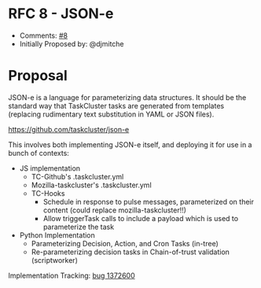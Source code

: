 # RFC 8 - JSON-e
* Comments: [#8](https://github.com/taskcluster/taskcluster-rfcs/pull/8)
* Initially Proposed by: @djmitche

# Proposal
JSON-e is a language for parameterizing data structures. It should be the standard way that TaskCluster tasks are generated from templates (replacing rudimentary text substitution in YAML or JSON files).

https://github.com/taskcluster/json-e

This involves both implementing JSON-e itself, and deploying it for use in a bunch of contexts:

* JS implementation
  * TC-Github's .taskcluster.yml
  * Mozilla-taskcluster's .taskcluster.yml
  * TC-Hooks
    * Schedule in response to pulse messages, parameterized on their content (could replace mozilla-taskcluster!!)
    * Allow triggerTask calls to include a payload which is used to parameterize the task
* Python Implementation
  * Parameterizing Decision, Action, and Cron Tasks (in-tree)
  * Re-parameterizing decision tasks in Chain-of-trust validation (scriptworker)

Implementation Tracking: [bug 1372600](https://bugzilla.mozilla.org/show_bug.cgi?id=1372600)